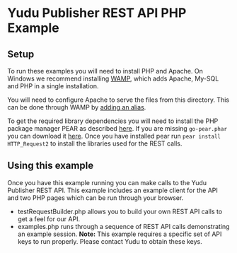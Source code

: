 Yudu Publisher REST API PHP Example
===================================

Setup
-----

To run these examples you will need to install PHP and Apache. On Windows we recommend installing [WAMP](http://www.wampserver.com/en/), which adds Apache, My-SQL and PHP in a single installation.

You will need to configure Apache to serve the files from this directory. This can be done through WAMP by [adding an alias](http://www.techrepublic.com/blog/smb-technologist/create-aliases-on-your-wamp-server/).

To get the required library dependencies you will need to install the PHP package manager PEAR as described [here](http://bdhacker.wordpress.com/2012/02/18/installing-pear-in-windows-wamp/). If you are missing `go-pear.phar` you can download it [here](http://pear.php.net/go-pear). Once you have installed pear run `pear install HTTP_Request2` to install the libraries used for the REST calls.

Using this example
--------------------

Once you have this example running you can make calls to the Yudu Publisher REST API. This example includes an example client for the API and two PHP pages which can be run through your browser.

* testRequestBuilder.php allows you to build your own REST API calls to get a feel for our API.
* examples.php runs through a sequence of REST API calls demonstrating an example session. **Note:** This example requires a specific set of API keys to run properly. Please contact Yudu to obtain these keys. 
